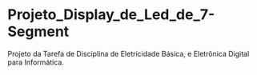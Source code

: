 # Projeto_Display_de_Led_de_7-Segment
Projeto da Tarefa de Disciplina de Eletricidade Básica, e Eletrônica Digital para Informática. 

